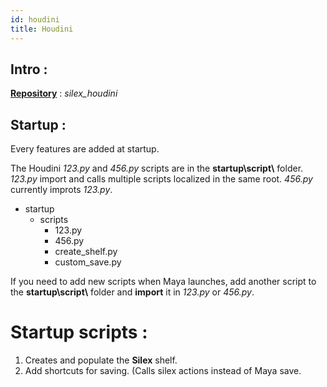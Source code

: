 ```yaml
---
id: houdini
title: Houdini
---
```


## Intro :

<u><b>Repository</b></u> : *silex_houdini*

## Startup :

Every features are added at startup. 

The Houdini *123.py* and *456.py* scripts are in the **startup\script\\** folder. *123.py* import and calls multiple scripts localized in the same root. *456.py* currently improts *123.py*.

- startup
    - scripts
        - 123.py 
        - 456.py 
        - create_shelf.py 
        - custom_save.py

If you need to add new scripts when Maya launches, add another script to the **startup\script\\** folder and **import** it in *123.py* or *456.py*.


# Startup scripts :

1. Creates and populate the **Silex** shelf.
2. Add shortcuts for saving. (Calls silex actions instead of Maya save.



